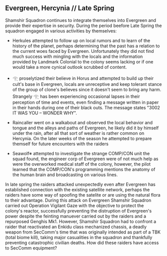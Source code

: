 ## Evergreen, Hercynia // Late Spring
Shamshir Squadron continues to integrate themselves into Evergreen and provide their expertise in security. During the period beefore Late Spring the squadron engaged in various activities by themselves:

- Herkules attempted to follow up on local rumors and to learn of the history of the planet, perhaps determining that the past has a relation to the current woes faced by Evergreen. Unfortunately they did not find much success with mingling with the locals and the information provided by Landmark Colonial to the colony seems lacking or if one would take a more cynical outlook scrubbed of content.

- 𓂀 proselytized their believe in Horus and attempted to build up their cult's base in Evergreen, locals are unreceptive and keep tolerant stance of the group of clone's believes since it doesn't seem to bring any harm. Strangely 𓂀 has been experiencing occasional lapses in their perception of time and events, even finding a message written in paper in their hands during one of their black outs. The message states "3002 IT WAS YOU – WONDER WHY".

- Raincaller went on a walkabout and observed the local behavior and tongue and the alleys and paths of Evergreen, he likely did it by himself under the rain, after all that sort of weather is rather common on Hercynia. On the later weeks of the season he attempted to prepare themself for future encounters with the raiders 

- Seawolf※ attempted to investigate the strange COMP/CON unit the squad found, the engineer corp of Evergreen were of not much help as were the overworked medical staff of the colony, however, the pilot learned that the COMP/CON's programming mentions the anatomy of the human brain and broadcasting on various lines.

In late spring the raiders attacked unexpectedly even after Evergreen has established connection with the existing satellite network, perhaps the raiders have some way of spoofing the satelite or are using the natural flora to their advantage. During this attack on Evergreen Shamshir Squadron carried out Operation Vigilant Gaze with the objective to protect the colony's reactor, successfully preventing the distruption of Evergreen's power despite the feinting manuever carried out by the raiders and a repurposed Genghis Mk1. However, Shamshir Squadron had to confront a raider that reactivated an Enkidu class mechanized chassis, a deadly weapon from SecComm's time that was originally intended as part of a TBK (total biome kill), taking major casualities in the squadron and thankfully preventing catastrophic civilian deaths. How did these raiders have access to SecComm equipment?
